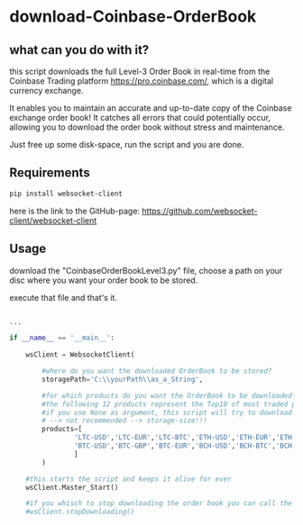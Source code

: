 # download-Coinbase-OrderBook

## what can you do with it?
this script downloads the full Level-3 Order Book in real-time from the Coinbase Trading platform https://pro.coinbase.com/, which is a digital currency exchange.

It enables you to maintain an accurate and up-to-date copy of the Coinbase exchange order book! It catches all errors that could potentially occur, allowing you to download the order book without stress and maintenance.

Just free up some disk-space, run the script and you are done.


## Requirements
```bash
pip install websocket-client
```
here is the link to the GitHub-page: https://github.com/websocket-client/websocket-client

## Usage
download the "CoinbaseOrderBookLevel3.py" file, choose a path on your disc where you want your order book to be stored.

execute that file and that's it.

```python

...

if __name__ == '__main__':
    
	wsClient = WebsocketClient(

		#where do you want the downloaded OrderBook to be stored?
		storagePath='C:\\yourPath\\as_a_String',

		#for which products do you want the OrderBook to be downloaded?
		#the following 12 products represent the Top10 of most traded products on Coinbase as of right now
		#if you use None as argument, this script will try to download all products available
		# --> not recommended --> storage-size!!!
		products=[
				'LTC-USD','LTC-EUR','LTC-BTC','ETH-USD','ETH-EUR','ETH-BTC',
				'BTC-USD','BTC-GBP','BTC-EUR','BCH-USD','BCH-BTC','BCH-EUR'
				]
		)

	#this starts the script and keeps it alive for ever
	wsClient.Master_Start()

	#if you whisch to stop downloading the order book you can call the stopDownloading() method
	#wsClient.stopDownloading()
```
